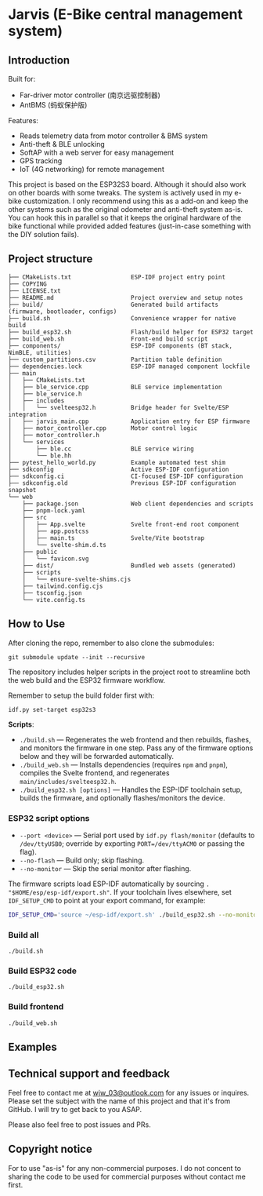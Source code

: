 # Jarvis \(E-Bike central management system\)

## Introduction

Built for:
- Far-driver motor controller \(南京远驱控制器\)
- AntBMS \(蚂蚁保护版\)

Features:
- Reads telemetry data from motor controller & BMS system
- Anti-theft & BLE unlocking
- SoftAP with a web server for easy management
- GPS tracking
- IoT \(4G networking\) for remote management

This project is based on the ESP32S3 board. Although it should also work on other boards with some tweaks.
The system is actively used in my e-bike customization. I only recommend using this as a add-on and keep the
other systems such as the original odometer and anti-theft system as-is. You can hook this in parallel so that
it keeps the original hardware of the bike functional while provided added features \(just-in-case something
with the DIY solution fails\).

## Project structure

```
├── CMakeLists.txt                 ESP-IDF project entry point
├── COPYING
├── LICENSE.txt
├── README.md                      Project overview and setup notes
├── build/                         Generated build artifacts (firmware, bootloader, configs)
├── build.sh                       Convenience wrapper for native build
├── build_esp32.sh                 Flash/build helper for ESP32 target
├── build_web.sh                   Front-end build script
├── components/                    ESP-IDF components (BT stack, NimBLE, utilities)
├── custom_partitions.csv          Partition table definition
├── dependencies.lock              ESP-IDF managed component lockfile
├── main
│   ├── CMakeLists.txt
│   ├── ble_service.cpp            BLE service implementation
│   ├── ble_service.h
│   ├── includes
│   │   └── svelteesp32.h          Bridge header for Svelte/ESP integration
│   ├── jarvis_main.cpp            Application entry for ESP firmware
│   ├── motor_controller.cpp       Motor control logic
│   ├── motor_controller.h
│   └── services
│       ├── ble.cc                 BLE service wiring
│       └── ble.hh
├── pytest_hello_world.py          Example automated test shim
├── sdkconfig                      Active ESP-IDF configuration
├── sdkconfig.ci                   CI-focused ESP-IDF configuration
├── sdkconfig.old                  Previous ESP-IDF configuration snapshot
└── web
    ├── package.json               Web client dependencies and scripts
    ├── pnpm-lock.yaml
    ├── src
    │   ├── App.svelte             Svelte front-end root component
    │   ├── app.postcss
    │   ├── main.ts                Svelte/Vite bootstrap
    │   └── svelte-shim.d.ts
    ├── public
    │   └── favicon.svg
    ├── dist/                      Bundled web assets (generated)
    ├── scripts
    │   └── ensure-svelte-shims.cjs
    ├── tailwind.config.cjs
    ├── tsconfig.json
    └── vite.config.ts
```

## How to Use

After cloning the repo, remember to also clone the submodules:

```
git submodule update --init --recursive
```

The repository includes helper scripts in the project root to streamline both the web build and the ESP32 firmware workflow.

Remember to setup the build folder first with:

```
idf.py set-target esp32s3
```

**Scripts**:

- `./build.sh` &mdash; Regenerates the web frontend and then rebuilds, flashes, and monitors the firmware in one step. Pass any of the firmware options below and they will be forwarded automatically.
- `./build_web.sh` &mdash; Installs dependencies (requires `npm` and `pnpm`), compiles the Svelte frontend, and regenerates `main/includes/svelteesp32.h`.
- `./build_esp32.sh [options]` &mdash; Handles the ESP-IDF toolchain setup, builds the firmware, and optionally flashes/monitors the device.

### ESP32 script options

- `--port <device>` &mdash; Serial port used by `idf.py flash/monitor` (defaults to `/dev/ttyUSB0`; override by exporting `PORT=/dev/ttyACM0` or passing the flag).
- `--no-flash` &mdash; Build only; skip flashing.
- `--no-monitor` &mdash; Skip the serial monitor after flashing.

The firmware scripts load ESP-IDF automatically by sourcing `. "$HOME/esp/esp-idf/export.sh"`. If your toolchain lives elsewhere, set `IDF_SETUP_CMD` to point at your export command, for example:

```bash
IDF_SETUP_CMD='source ~/esp-idf/export.sh' ./build_esp32.sh --no-monitor
```

### Build all

```
./build.sh
```

### Build ESP32 code

```
./build_esp32.sh
```

### Build frontend

```
./build_web.sh
```

## Examples

## Technical support and feedback

Feel free to contact me at wjw_03@outlook.com for any issues or inquires. Please set the subject with the name
of this project and that it's from GitHub. I will try to get back to you ASAP.

Please also feel free to post issues and PRs.

## Copyright notice

For to use "as-is" for any non-commercial purposes. I do not concent to sharing the code to be used
for commercial purposes without contact me first.
